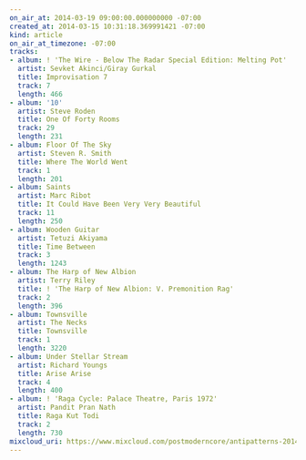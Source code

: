 ```yaml
---
on_air_at: 2014-03-19 09:00:00.000000000 -07:00
created_at: 2014-03-15 10:31:18.369991421 -07:00
kind: article
on_air_at_timezone: -07:00
tracks:
- album: ! 'The Wire - Below The Radar Special Edition: Melting Pot'
  artist: Sevket Akinci/Giray Gurkal
  title: Improvisation 7
  track: 7
  length: 466
- album: '10'
  artist: Steve Roden
  title: One Of Forty Rooms
  track: 29
  length: 231
- album: Floor Of The Sky
  artist: Steven R. Smith
  title: Where The World Went
  track: 1
  length: 201
- album: Saints
  artist: Marc Ribot
  title: It Could Have Been Very Very Beautiful
  track: 11
  length: 250
- album: Wooden Guitar
  artist: Tetuzi Akiyama
  title: Time Between
  track: 3
  length: 1243
- album: The Harp of New Albion
  artist: Terry Riley
  title: ! 'The Harp of New Albion: V. Premonition Rag'
  track: 2
  length: 396
- album: Townsville
  artist: The Necks
  title: Townsville
  track: 1
  length: 3220
- album: Under Stellar Stream
  artist: Richard Youngs
  title: Arise Arise
  track: 4
  length: 400
- album: ! 'Raga Cycle: Palace Theatre, Paris 1972'
  artist: Pandit Pran Nath
  title: Raga Kut Todi
  track: 2
  length: 730
mixcloud_uri: https://www.mixcloud.com/postmoderncore/antipatterns-2014-03-19/
---
```

